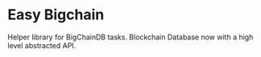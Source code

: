 # Easy Bigchain

Helper library for BigChainDB tasks. Blockchain Database now with a high level abstracted API.
